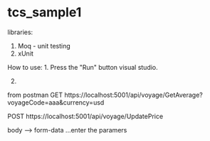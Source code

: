 # tcs_sample1
 
libraries:
1. Moq - unit testing
2. xUnit

How to use:
1.
Press the "Run" button visual studio.


2.
from postman
GET
https://localhost:5001/api/voyage/GetAverage?voyageCode=aaa&currency=usd

POST
https://localhost:5001/api/voyage/UpdatePrice

 body --> form-data
 ...enter the paramers
